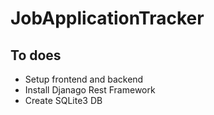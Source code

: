 # JobApplicationTracker


## To does
- Setup frontend and backend
- Install Djanago Rest Framework
- Create SQLite3 DB